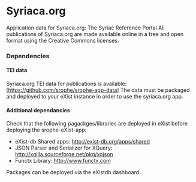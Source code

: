 Syriaca.org
=======

Application data for Syriaca.org: The Syriac Reference Portal
All publications of Syriaca.org are made available online in a free and open format using the Creative Commons licenses.

### Dependencies
#### TEI data 
Syriaca.org TEI data for publications is available: [https://github.com/srophe/srophe-app-data]
The data must be packaged and deployed to your eXist instance in order to use the syriaca.org app. 

#### Additional dependancies 
Check that the following pagackges/libraries are deployed in eXist before deploying the srophe-eXist-app:
* eXist-db Shared apps: http://exist-db.org/apps/shared
* JSON Parser and Serializer for XQuery: http://xqilla.sourceforge.net/pkg/xqjson
* Functx Library: http://www.functx.com

Packages can be deployed via the eXistdb dashboard. 


